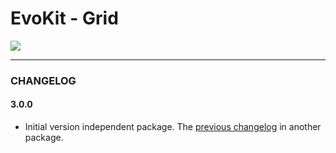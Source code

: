 # EvoKit - Grid

[![](https://img.shields.io/npm/v/evokit-grid.svg)](https://www.npmjs.com/package/evokit-grid)

---

### CHANGELOG

#### 3.0.0

- Initial version independent package. The [previous changelog](packages/evokit/CHANGELOG.md) in another package.
